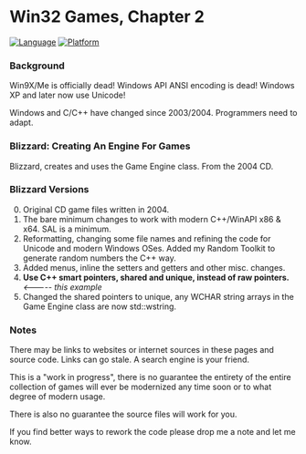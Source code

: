 # Win32 Games, Chapter 2

[![Language](https://img.shields.io/badge/Language%20-C++-blue.svg)](https://github.com/GeorgePimpleton/Win32-games/)
[![Platform](https://img.shields.io/badge/Platform%20-Win32-blue.svg)](https://github.com/GeorgePimpleton/Win32-games/)

### Background

Win9X/Me is officially dead!  Windows API ANSI encoding is dead!  Windows XP and later now use Unicode!

Windows and C/C++ have changed since 2003/2004.  Programmers need to adapt.

### Blizzard: Creating An Engine For Games

Blizzard, creates and uses the Game Engine class.  From the 2004 CD.

### Blizzard Versions

0. Original CD game files written in 2004.
1. The bare minimum changes to work with modern C++/WinAPI x86 & x64.  SAL is a minimum.
2. Reformatting, changing some file names and refining the code for Unicode and modern Windows OSes.  Added my Random Toolkit to generate random numbers the C++ way.
3. Added menus, inline the setters and getters and other misc. changes.
4. **Use C++ smart pointers, shared and unique, instead of raw pointers.** *<----- this example*
5. Changed the shared pointers to unique, any WCHAR string arrays in the Game Engine class are now std::wstring.

### Notes

There may be links to websites or internet sources in these pages and source code. Links can go stale. A search engine is your friend.

This is a "work in progress", there is no guarantee the entirety of the entire collection of games will ever be modernized any time soon or to what degree of modern usage.

There is also no guarantee the source files will work for you.

If you find better ways to rework the code please drop me a note and let me know.
